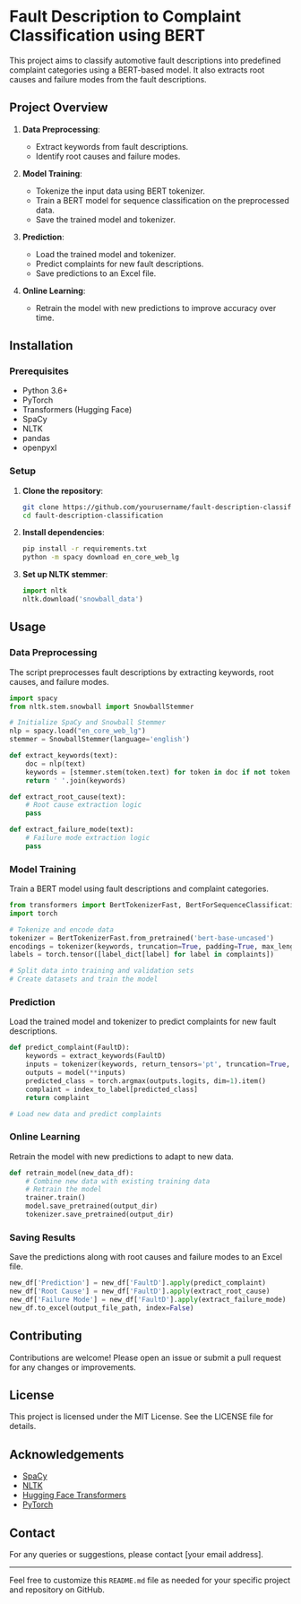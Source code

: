 # Fault Description to Complaint Classification using BERT

This project aims to classify automotive fault descriptions into predefined complaint categories using a BERT-based model. It also extracts root causes and failure modes from the fault descriptions.

## Project Overview

1. **Data Preprocessing**:
    - Extract keywords from fault descriptions.
    - Identify root causes and failure modes.

2. **Model Training**:
    - Tokenize the input data using BERT tokenizer.
    - Train a BERT model for sequence classification on the preprocessed data.
    - Save the trained model and tokenizer.

3. **Prediction**:
    - Load the trained model and tokenizer.
    - Predict complaints for new fault descriptions.
    - Save predictions to an Excel file.

4. **Online Learning**:
    - Retrain the model with new predictions to improve accuracy over time.

## Installation

### Prerequisites

- Python 3.6+
- PyTorch
- Transformers (Hugging Face)
- SpaCy
- NLTK
- pandas
- openpyxl

### Setup

1. **Clone the repository**:
    ```sh
    git clone https://github.com/yourusername/fault-description-classification.git
    cd fault-description-classification
    ```

2. **Install dependencies**:
    ```sh
    pip install -r requirements.txt
    python -m spacy download en_core_web_lg
    ```

3. **Set up NLTK stemmer**:
    ```python
    import nltk
    nltk.download('snowball_data')
    ```

## Usage

### Data Preprocessing

The script preprocesses fault descriptions by extracting keywords, root causes, and failure modes.

```python
import spacy
from nltk.stem.snowball import SnowballStemmer

# Initialize SpaCy and Snowball Stemmer
nlp = spacy.load("en_core_web_lg")
stemmer = SnowballStemmer(language='english')

def extract_keywords(text):
    doc = nlp(text)
    keywords = [stemmer.stem(token.text) for token in doc if not token.is_stop and token.is_alpha]
    return ' '.join(keywords)

def extract_root_cause(text):
    # Root cause extraction logic
    pass

def extract_failure_mode(text):
    # Failure mode extraction logic
    pass
```

### Model Training

Train a BERT model using fault descriptions and complaint categories.

```python
from transformers import BertTokenizerFast, BertForSequenceClassification, Trainer, TrainingArguments
import torch

# Tokenize and encode data
tokenizer = BertTokenizerFast.from_pretrained('bert-base-uncased')
encodings = tokenizer(keywords, truncation=True, padding=True, max_length=128, return_tensors='pt')
labels = torch.tensor([label_dict[label] for label in complaints])

# Split data into training and validation sets
# Create datasets and train the model
```

### Prediction

Load the trained model and tokenizer to predict complaints for new fault descriptions.

```python
def predict_complaint(FaultD):
    keywords = extract_keywords(FaultD)
    inputs = tokenizer(keywords, return_tensors='pt', truncation=True, padding=True, max_length=128)
    outputs = model(**inputs)
    predicted_class = torch.argmax(outputs.logits, dim=1).item()
    complaint = index_to_label[predicted_class]
    return complaint

# Load new data and predict complaints
```

### Online Learning

Retrain the model with new predictions to adapt to new data.

```python
def retrain_model(new_data_df):
    # Combine new data with existing training data
    # Retrain the model
    trainer.train()
    model.save_pretrained(output_dir)
    tokenizer.save_pretrained(output_dir)
```

### Saving Results

Save the predictions along with root causes and failure modes to an Excel file.

```python
new_df['Prediction'] = new_df['FaultD'].apply(predict_complaint)
new_df['Root Cause'] = new_df['FaultD'].apply(extract_root_cause)
new_df['Failure Mode'] = new_df['FaultD'].apply(extract_failure_mode)
new_df.to_excel(output_file_path, index=False)
```

## Contributing

Contributions are welcome! Please open an issue or submit a pull request for any changes or improvements.

## License

This project is licensed under the MIT License. See the LICENSE file for details.

## Acknowledgements

- [SpaCy](https://spacy.io/)
- [NLTK](https://www.nltk.org/)
- [Hugging Face Transformers](https://github.com/huggingface/transformers)
- [PyTorch](https://pytorch.org/)

## Contact

For any queries or suggestions, please contact [your email address].

---

Feel free to customize this `README.md` file as needed for your specific project and repository on GitHub.
